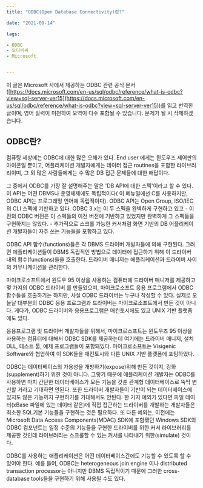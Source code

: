 ```yaml
---
title: "ODBC(Open Database Connectivity)란?"

date: "2021-09-14"

tags:

- ODBC
- 오디비씨
- Microsoft


---
```


 이 글은 Microsoft 사에서 제공하는 ODBC 관련 공식 문서([https://docs.microsoft.com/en-us/sql/odbc/reference/what-is-odbc?view=sql-server-ver15](https://docs.microsoft.com/en-us/sql/odbc/reference/what-is-odbc?view=sql-server-ver15))를 읽고 번역한 글이며, 영어 실력이 미천하여 오역이 다수 포함될 수 있습니다. 문제가 될 시 삭제하겠습니다.



## ODBC란?

 컴퓨팅 세상에는 ODBC에 대한 많은 오해가 있다. End user 에게는 윈도우즈 제어판의 아이콘일 뿐이고, 어플리케이션 개발자에게는 데이터 접근 routines을 포함한 라이브러리이며, 그 외 많은 사람들에게는 수 많은 DB 접근 문제들에 대한 해답이다.

 그 중에서 ODBC를 가장 잘 설명해주는 말은 'DB API에 대한 스펙'이라고 할 수 있다. 이 API는 어떤 DBMS나 운영체제에도 독립적이다( 이 메뉴얼에선 C를 사용하지만, ODBC API는 프로그래밍 언어에 독립적이다). ODBC API는 Open Group, ISO/IEC의 CLI 스펙에 기반하고 있다. ODBC 3.x는 이 두 스펙을 완벽하게 구현하고 있고 - 이전의 ODBC 버전은 이 스펙들의 이전 버전에 기반하고 있었지만 완벽하게 그 스펙들을 구현하지는 않았다. - 추가적으로 스크롤 가능한 커서처럼 화면 기반의 DB 어플리케이션 개발자들이 자주 쓰는 기능들을 포함하고 있다.

 ODBC API 함수(functions)들은 각 DBMS 드라이버 개발자들에 의해 구현된다. 그러면 에플리케이션들이 DBMS 독립적인 방법으로 데이터에 접근하기 위해 이 드라이버 내의 함수(functions)들을 호출한다. 드라이버 매니저는 에플리케이션과 드라이버 사이의 커뮤니케이션을 관리한다.

마이크로소프트에서 윈도우 95 이상을 사용하는 컴퓨터에 드라이버 매니저를 제공하고 몇 가지의 ODBC 드라이버 를 만들었으며, 마이크로소프트 응용 프로그램에서 ODBC 함수들을 호출하기는 하지만, 사실 ODBC 드라이버는 누구나 작성할 수 있다. 실제로 오늘날 대부분의 ODBC 응용 프로그램과 드라이버는 마이크로소프트에서 만든 것이 아니다. 게다가, ODBC 드라이버와 응용프로그램은 매킨토시에도 있고 UNIX 기반 플랫폼에도 있다.

 응용프로그램 및 드라이버 개발자들을 위해서, 마이크로소프트는 윈도우즈 95 이상을 사용하는 컴퓨터에 대해서 ODBC SDK를 제공하는데 여기에는 드라이버 매니저, 설치 DLL, 테스트 툴, 예제 프로그램들이 포함돼있다. 마이크로소프트는 Visigenic Software와 협업하여 이 SDK들을 매킨토시와 다른 UNIX  기반 플랫폼에 포팅하였다.

 ODBC는 데이터베이스의 가용성을 개방하기(expose)위해 만든 것이지, 강화(supplement)하기 위한 것이 아니다. 그렇기 때문에 애플리케이션 개발자는 ODBC를 사용하면 마치 간단한 데이터베이스가 모든 기능을 갖춘 관계형 데이터베이스로 뚝딱 변신할 거라고 기대하면 안된다. 또한 드라이버 개발자들이 기반이 되는 데이터베이스에 있지도 않은 기능까지 구현하기를 기대해서도 안된다. 한 가지 예외가 있다면 파일 데이터(xBase 파일에 있는 데이터 같은)에 직접 접근하는 드라이버를 개발하는 개발자들은 최소한 SQL기본 기능들을 구현하는 것은 필요하다. 또 다른 예외는, 이전에는 Microsoft Data Access Components(MDAC) SDK에 포함됐던 Windows SDK의 ODBC 컴포넌트는 일정 수준의 기능들을 구현한 드라이버를 위한 커서 라이브러리를 제공한 것인데 라이브러리는 스크롤할 수 있는 커서를 나타내기 위한(simulate) 것이다.

 ODBC를 사용하는 애플리케이션은 어떤 데이터베이스간에도 기능할 수 있도록 할 수 있어야 한다. 예를 들어, ODBC는 heterogeneous join engine 이나 distributed transaction processor는 아니지만 DBMS 독립적이기 때문에 그러한 cross-database tools들을 구현하기 위해 사용될 수도 있다.

 

